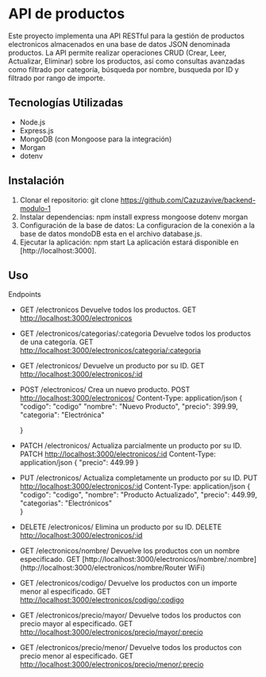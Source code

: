 # API de productos

Este proyecto implementa una API RESTful para la gestión de productos electronicos almacenados en una base de datos JSON denominada productos. La API permite realizar operaciones CRUD (Crear, Leer, Actualizar, Eliminar) sobre los productos, así como consultas avanzadas como filtrado por categoría, búsqueda por nombre, busqueda por ID y filtrado por rango de importe.

## Tecnologías Utilizadas

- Node.js
- Express.js
- MongoDB (con Mongoose para la integración)
- Morgan
- dotenv


## Instalación

1. Clonar el repositorio:
   git clone https://github.com/Cazuzavive/backend-modulo-1
3. Instalar dependencias:
   npm install express mongoose dotenv morgan
4. Configuración de la base de datos:
   La configuracion de la conexión a la base de datos mondoDB esta en el archivo database.js.
5. Ejecutar la aplicación:
   npm start
   La aplicación estará disponible en [http://localhost:3000].

## Uso
Endpoints
* GET /electronicos
  Devuelve todos los productos.
  GET [http://localhost:3000/electronicos](http://localhost:3000/electronicos)
 
* GET /electronicos/categorias/:categoria
Devuelve todos los productos de una categoría.
GET [http://localhost:3000/electronicos/categoria/:categoria](http://localhost:3000/electronicos/Hogar)

* GET /electronicos/
  Devuelve un producto por su ID.
  GET [http://localhost:3000/electronicos/:id](http://localhost:3000/electronicos/667dc1dd77b70f342b0759aa)

* POST /electronicos/
  Crea un nuevo producto.
  POST [http://localhost:3000/electronicos/](http://localhost:3000/electronicos/)
  Content-Type: application/json
  {
    "codigo": "codigo"
  "nombre": "Nuevo Producto",
  "precio": 399.99,
  "categoria": "Electrónica"
  
  }

* PATCH /electronicos/
  Actualiza parcialmente un producto por su ID.
  PATCH [http://localhost:3000/electronicos/:id](http://localhost:3000/electronicos/67dc1dd77b70f342b0759aa)
  Content-Type: application/json
  {
  "precio": 449.99
  }

* PUT /electronicos/
  Actualiza completamente un producto por su ID.
  PUT [http://localhost:3000/electronicos/:id](http://localhost:3000/electronicos/6667dc1dd77b70f342b0759aa)
  Content-Type: application/json
  {
  "codigo": "codigo",
  "nombre": "Producto Actualizado",
  "precio": 449.99,
  "categorias": "Electrónicos"  
  }

* DELETE /electronicos/
  Elimina un producto por su ID.
  DELETE [http://localhost:3000/electronicos/:id](http://localhost:3000/electronicos/6688621eeefa83b6ecfec266)

* GET /electronicos/nombre/
  Devuelve los productos con un nombre especificado.
  GET [http://localhost:3000/electronicos/nombre/:nombre](http://localhost:3000/electronicos/nombre/Router WiFi)

* GET /electronicos/codigo/
  Devuelve los productos con un importe menor al especificado.
  GET [http://localhost:3000/electronicos/codigo/:codigo](http://localhost:3000/electronicos/codigo/27)

* GET /electronicos/precio/mayor/
  Devuelve todos los productos con precio mayor al especificado.
  GET [http://localhost:3000/electronicos/precio/mayor/:precio](http://localhost:3000/electronicos/precio/mayor/300)

* GET /electronicos/precio/menor/
  Devuelve todos los productos con precio menor al especificado.
  GET [http://localhost:3000/electronicos/precio/menor/:precio](http://localhost:3000/electronicos/precio/menor/300)

